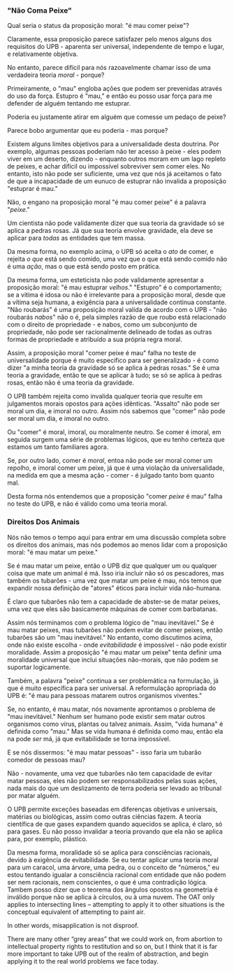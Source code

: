 ### "Não Coma Peixe"

Qual seria o status da proposição moral: "é mau comer peixe"?

Claramente, essa proposição parece satisfazer pelo menos alguns dos requisitos do UPB - aparenta ser universal, independente de tempo e lugar, e relativamente objetiva.

No entanto, parece difícil para nós razoavelmente chamar isso de uma verdadeira teoria *moral* - porque?

Primeiramente, o "mau" engloba ações que podem ser prevenidas através do uso da força. Estupro é "mau," e então eu posso usar força para me defender de alguém tentando me estuprar.

Poderia eu justamente atirar em alguém que comesse um pedaço de peixe?

Parece bobo argumentar que eu poderia - mas porque?

Existem alguns limites objetivos para a universalidade desta doutrina. Por exemplo, algumas pessoas poderiam não ter acesso à peixe - eles podem viver em um deserto, dizendo - enquanto outros moram em um lago repleto de peixes, e achar difícil ou impossível sobreviver sem comer eles. No entanto, isto não pode ser suficiente, uma vez que nós já aceitamos o fato de que a incapacidade de um eunuco de estuprar não invalida a proposição "estuprar é mau."

Não, o engano na proposição moral "é mau comer peixe" é a palavra "*peixe*."

Um cientista não pode validamente dizer que sua teoria da gravidade só se aplica a pedras rosas. Já que sua teoria envolve gravidade, ela deve se aplicar para *todas* as entidades que tem massa.

Da mesma forma, no exemplo acima, o UPB só aceita o *ato* de comer, e rejeita *o que* está sendo comido, uma vez que o que está sendo comido não é uma *ação*, mas o que está sendo posto em prática.

Da mesma forma, um esteticista não pode validamente apresentar a proposição moral: "é mau estuprar *velhos*." "Estupro" é o comportamento; se a vitima é idosa ou não é irrelevante para a proposição moral, desde que a vítima seja humana, a exigência para a universalidade continua constante. "Não roubarás" é uma proposição moral valida de acordo com o UPB - "não roubarás *nabos*" não o é, pela simples razão de que roubo está relacionado com o direito de propriedade - e nabos, como um subconjunto de propriedade, não pode ser racionalmente delineado de todas as outras formas de propriedade e atribuído a sua própria regra moral.

Assim, a proposição moral "comer peixe é mau" falha no teste de universalidade porque é muito específico para ser generalizado - é como dizer "a minha teoria da gravidade só se aplica à pedras rosas." Se é uma teoria a gravidade, então te que se aplicar à tudo; se só se aplica à pedras rosas, então não é uma teoria da gravidade.

O UPB também rejeita como invalida qualquer teoria que resulte em julgamentos morais opostos para ações idênticas. "Assalto" não pode ser moral um dia, e imoral no outro. Assim nós sabemos que "comer" não pode ser moral um dia, e imoral no outro.

Ou "comer" é moral, imoral, ou moralmente neutro. Se comer é imoral, em seguida surgem uma série de problemas lógicos, que eu tenho certeza que estamos um tanto familiares agora.

Se, por outro lado, comer é *moral*, entoa não pode ser moral comer um repolho, e imoral comer um peixe, já que é uma violação da universalidade, na medida em que a mesma ação - comer - é julgado tanto bom quanto mal.

Desta forma nós entendemos que a proposição "comer *peixe* é mau" falha no teste do UPB, e não é válido como uma teoria moral.

### Direitos Dos Animais

Nós não temos o tempo aqui para entrar em uma discussão completa sobre os direitos dos animais, mas nós podemos ao menos lidar com a proposição moral: "é mau matar um peixe."

Se é mau matar um peixe, então o UPB diz que qualquer um ou qualquer coisa que mate um animal é má. Isso iria incluir não só os pescadores, mas também os tubarões - uma vez que matar um peixe é mau, nós temos que expandir nossa definição de "atores" éticos para incluir vida não-humana.

É claro que tubarões não tem a capacidade de abster-se de matar peixes, uma vez que eles são basicamente máquinas de comer com barbatanas.

Assim nós terminamos com o problema lógico de "mau inevitável." Se é mau matar peixes, mas tubarões não podem evitar de comer peixes, então tubarões são um "mau inevitável." No entanto, como discutimos acima, onde não existe escolha - onde *evitabilidade* é impossível - não pode existir moralidade. Assim a proposição "é mau matar um peixe" tenta definir uma moralidade universal que inclui situações não-morais, que não podem se suportar logicamente.

Também, a palavra "peixe" continua a ser problemática na formulação, já que é muito específica para ser universal. A reformulação apropriada do UPB é: "é mau para pessoas matarem outros organismos viventes."

Se, no entanto, é mau matar, nós novamente aprontamos o problema de "mau inevitável." Nenhum ser humano pode existir sem matar outros organismos como vírus, plantas ou talvez animais. Assim, "vida humana" é definida como "mau." Mas se vida humana é definida como mau, então ela na pode *ser* má, já que evitabilidade se torna impossível.

E se nós dissermos: "é mau matar pessoas" - isso faria um tubarão comedor de pessoas mau?

Não - novamente, uma vez que tubarões não tem capacidade de evitar matar pessoas, eles não podem ser responsabilizados pelas suas ações, nada mais do que um deslizamento de terra poderia ser levado ao tribunal por matar alguém.

O UPB permite exceções baseadas em diferenças objetivas e universais, matérias ou biológicas, assim como outras ciências fazem. A teoria científica de que gases expandem quando aquecidos se aplica, é claro, só para gases. Eu não posso invalidar a teoria provando que ela não se aplica para, por exemplo, plástico.

Da mesma forma, moralidade só se aplica para consciências racionais, devido à exigência de evitabilidade. Se eu tentar aplicar uma teoria moral para um caracol, uma árvore, uma pedra, ou o conceito de "números," eu estou tentando igualar a consciência racional com entidade que não podem ser nem racionais, nem conscientes, o que é uma contradição lógica. Tambem posso dizer que o teorema dos ângulos opostos na geometria é inválido porque não se aplica à círculos, ou à uma nuvem. The OAT only applies to intersecting lines – attempting to apply it to other situations is the conceptual equivalent of attempting to paint air.

In other words, misapplication is not disproof.

There are many other “grey areas” that we could work on, from abortion to intellectual property rights to restitution and so on, but I think that it is far more important to take UPB out of the realm of abstraction, and begin applying it to the real world problems we face today.